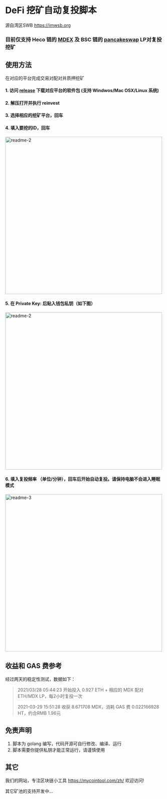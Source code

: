 # DeFi 挖矿自动复投脚本

源自湾区SWB https://imwsb.org


### 目前仅支持 Heco 链的 [MDEX](https://mdex.com/#/liquidity) 及 BSC 链的 [pancakeswap](https://pancakeswap.finance/farms) LP对复投挖矿


## 使用方法

在对应的平台完成交易对配对并质押挖矿

#### 1. 访问 [release](https://github.com/MycoinTool/revinest/releases) 下载对应平台的软件包 (支持 Windwos/Mac OSX/Linux 系统)
#### 2. 解压打开并执行 reinvest 
#### 3. 选择相应的挖矿平台，回车
#### 4. 填入要挖的ID，回车
<img width="500" alt="readme-2" src="https://user-images.githubusercontent.com/81501838/112823170-86377e80-90bb-11eb-9114-89114d29f8e3.png">

#### 5. 在 Private Key: 后贴入钱包私钥（如下图）
<img width="500" alt="readme-2" src="https://user-images.githubusercontent.com/81501838/112820573-5044cb00-90b8-11eb-9bf4-c12a5fa3545d.jpg">

#### 6. 填入复投频率 （单位/分钟），回车后开始自动复投。请保持电脑不会进入睡眠模式
<img width="500" alt="readme-3" src="https://user-images.githubusercontent.com/81501838/112820842-9f8afb80-90b8-11eb-9477-c57ae8d12e83.png">



## 收益和 GAS 费参考
经过两天的稳定性测试，数据如下：

> 2021/03/28 05:44:23 开始投入 0.927 ETH + 相应的 MDX 配对 ETH/MDX LP，每2小时复投一次
> 
> 2021-03-29 15:51:28 收获 8.671708 MDX，消耗 GAS 费 0.022166928 HT，约合RMB 1.96元



## 免责声明
1. 脚本为 golang 编写，代码开源可自行修改、编译、运行
2. 脚本需要你提供私钥才能正常运行，请谨慎使用



## 其它
我们的网站，专注区块链小工具  https://mycointool.com/zh/  欢迎访问!

其它矿池的支持开发中...
